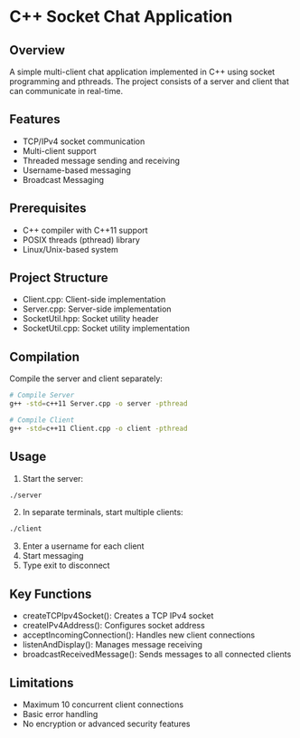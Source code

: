 # C++ Socket Chat Application

## Overview

A simple multi-client chat application implemented in C++ using socket programming and pthreads. The project consists of a server and client that can communicate in real-time.

## Features

- TCP/IPv4 socket communication
- Multi-client support
- Threaded message sending and receiving
- Username-based messaging
- Broadcast Messaging

## Prerequisites

- C++ compiler with C++11 support
- POSIX threads (pthread) library
- Linux/Unix-based system

## Project Structure

- Client.cpp: Client-side implementation
- Server.cpp: Server-side implementation
- SocketUtil.hpp: Socket utility header
- SocketUtil.cpp: Socket utility implementation

## Compilation

Compile the server and client separately:

```bash
# Compile Server
g++ -std=c++11 Server.cpp -o server -pthread

# Compile Client
g++ -std=c++11 Client.cpp -o client -pthread
```

## Usage

1. Start the server:

```bash
./server
```

2. In separate terminals, start multiple clients:

```bash
./client
```

3. Enter a username for each client
4. Start messaging
5. Type exit to disconnect



## Key Functions

- createTCPIpv4Socket(): Creates a TCP IPv4 socket
- createIPv4Address(): Configures socket address
- acceptIncomingConnection(): Handles new client connections
- listenAndDisplay(): Manages message receiving
- broadcastReceivedMessage(): Sends messages to all connected clients

## Limitations

- Maximum 10 concurrent client connections
- Basic error handling
- No encryption or advanced security features

